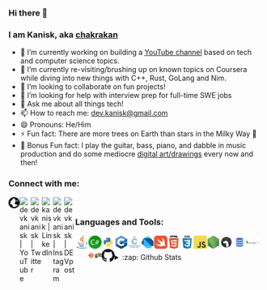 ### Hi there 👋

### I am Kanisk, aka [chakrakan](https://github.com/chakrakan/)

- 🔭 I’m currently working on building a [YouTube channel](https://www.youtube.com/channel/UC1jjg1XRAuUZj7-Q48v7tFw) based on tech and computer science topics.
- 🌱 I’m currently re-visiting/brushing up on known topics on Coursera while diving into new things with C++, Rust, GoLang and Nim. 
- 👯 I’m looking to collaborate on fun projects!
- 🤔 I’m looking for help with interview prep for full-time SWE jobs
- 💬 Ask me about all things tech!
- 📫 How to reach me: dev.kanisk@gmail.com
- 😄 Pronouns: He/Him
- ⚡ Fun fact: There are more trees on Earth than stars in the Milky Way 🌌
- 🎵 Bonus Fun fact: I play the guitar, bass, piano, and dabble in music production and do some mediocre [digital art/drawings](https://www.deviantart.com/kaniskc) every now and then!

### Connect with me:

[<img align="left" alt="kan.codes" width="22px" src="https://raw.githubusercontent.com/iconic/open-iconic/master/svg/globe.svg" />][website]
[<img align="left" alt="devkanisk | YouTube" width="22px" src="https://cdn.jsdelivr.net/npm/simple-icons@v3/icons/youtube.svg" />][youtube]
[<img align="left" alt="devkanisk | Twitter" width="22px" src="https://cdn.jsdelivr.net/npm/simple-icons@v3/icons/twitter.svg" />][twitter]
[<img align="left" alt="kanisk | LinkedIn" width="22px" src="https://cdn.jsdelivr.net/npm/simple-icons@v3/icons/linkedin.svg" />][linkedin]
[<img align="left" alt="devkanisk | Instagram" width="22px" src="https://cdn.jsdelivr.net/npm/simple-icons@v3/icons/instagram.svg" />][instagram]
[<img align="left" alt="devkanisk | DEVpost" src="https://d2fltix0v2e0sb.cloudfront.net/dev-badge.svg" alt="Kanisk's DEV Profile" width="22px">][devpost]

<br />

### Languages and Tools:

<a href="#"><img align="left" alt="Java" width="26px" src="https://raw.githubusercontent.com/github/explore/80688e429a7d4ef2fca1e82350fe8e3517d3494d/topics/java/java.png" /></a>
<a href="#"><img align="left" alt="C#" width="26px" src="https://raw.githubusercontent.com/github/explore/80688e429a7d4ef2fca1e82350fe8e3517d3494d/topics/csharp/csharp.png" /></a>
<a href="#"><img align="left" alt="Python" width="26px" src="https://raw.githubusercontent.com/github/explore/80688e429a7d4ef2fca1e82350fe8e3517d3494d/topics/python/python.png" /></a>
<a href="#"><img align="left" alt="Cpp" width="26px" src="https://raw.githubusercontent.com/github/explore/80688e429a7d4ef2fca1e82350fe8e3517d3494d/topics/cpp/cpp.png" /></a>
<a href="#"><img align="left" alt="C" width="26px" src="https://raw.githubusercontent.com/github/explore/80688e429a7d4ef2fca1e82350fe8e3517d3494d/topics/c/c.png" /></a>
<a href="#"><img align="left" alt="Dart" width="26px" src="https://raw.githubusercontent.com/github/explore/80688e429a7d4ef2fca1e82350fe8e3517d3494d/topics/dart/dart.png" /></a>
<a href="#"><img align="left" alt="Swift" width="26px" src="https://raw.githubusercontent.com/github/explore/80688e429a7d4ef2fca1e82350fe8e3517d3494d/topics/swift/swift.png" /></a>
<a href="#"><img align="left" alt="HTML5" width="26px" src="https://raw.githubusercontent.com/github/explore/80688e429a7d4ef2fca1e82350fe8e3517d3494d/topics/html/html.png" /></a>
<a href="#"><img align="left" alt="CSS3" width="26px" src="https://raw.githubusercontent.com/github/explore/80688e429a7d4ef2fca1e82350fe8e3517d3494d/topics/css/css.png" /></a>
<a href="#"><img align="left" alt="JavaScript" width="26px" src="https://raw.githubusercontent.com/github/explore/80688e429a7d4ef2fca1e82350fe8e3517d3494d/topics/javascript/javascript.png" /></a>
<a href="#"><img align="left" alt="Node.js" width="26px" src="https://raw.githubusercontent.com/github/explore/80688e429a7d4ef2fca1e82350fe8e3517d3494d/topics/nodejs/nodejs.png" /></a>
<a href="#"><img align="left" alt="Deno" width="26px" src="https://raw.githubusercontent.com/github/explore/361e2821e2dea67711cde99c9c40ed357061cf27/topics/deno/deno.png" /></a>
<a href="#"><img align="left" alt="SQL" width="26px" src="https://raw.githubusercontent.com/github/explore/80688e429a7d4ef2fca1e82350fe8e3517d3494d/topics/sql/sql.png" /></a>
<a href="#"><img align="left" alt="MongoDB" width="26px" src="https://raw.githubusercontent.com/github/explore/80688e429a7d4ef2fca1e82350fe8e3517d3494d/topics/mongodb/mongodb.png" /></a>
<a href="#"><img align="left" alt="Git" width="26px" src="https://raw.githubusercontent.com/github/explore/80688e429a7d4ef2fca1e82350fe8e3517d3494d/topics/git/git.png" /></a>
<a href="#"><img align="left" alt="GitHub" width="26px" src="https://raw.githubusercontent.com/github/explore/78df643247d429f6cc873026c0622819ad797942/topics/github/github.png" /></a>

<br />
<br />

<details>
  <summary>:zap: Github Stats</summary>
  <img align="left" alt="chakrakan's Github Stats" src="https://github-readme-stats.vercel.app/api?username=chakrakan&show_icons=true" />
</details>

[website]: https://kan.codes
[twitter]: https://twitter.com/chakra_kan
[youtube]: https://www.youtube.com/channel/UC1jjg1XRAuUZj7-Q48v7tFw/
[instagram]: https://instagram.com/
[linkedin]: https://linkedin.com/in/kaniskc
[devpost]: https://dev.to/chakrakan
